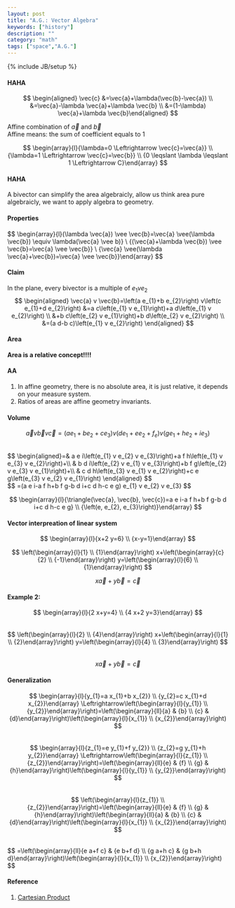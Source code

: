 ```yaml
---
layout: post
title: "A.G.: Vector Algebra"
keywords: ["history"]
description: ""
category: "math"
tags: ["space","A.G."]
---
```

{% include JB/setup %}

#### HAHA
$$
\begin{aligned} \vec{c} &=\vec{a}+\lambda(\vec{b}-\vec{a}) \\ &=\vec{a}-\lambda
\vec{a}+\lambda \vec{b} \\ &=(1-\lambda) \vec{a}+\lambda \vec{b}\end{aligned}
$$

Affine combination of $\vec{a}$ and $\vec{b}$ <br />
Affine means: the sum of coefficient equals to 1 <br />

$$
\begin{array}{l}{\lambda=0 \Leftrightarrow \vec{c}=\vec{a}} \\ {\lambda=1
\Leftrightarrow \vec{c}=\vec{b}} \\ {0 \leqslant \lambda \leqslant 1
\Leftrightarrow C}\end{array}
$$


####  HAHA
A bivector can simplify the area algebraicly, allow us think area pure
algebraicly, we want to apply algebra to geometry.


#### Properties
$$
\begin{array}{l}(\lambda \vec{a}) \vee \vec{b}=\vec{a} \vee(\lambda
\vec{b}) \equiv \lambda(\vec{a} \vee b)} \\ {(\vec{a}+\lambda \vec{b}) \vee
\vec{b}=\vec{a} \vee \vec{b}} \\ {\vec{a} \vee(\lambda \vec{a}+\vec{b})=\vec{a}
\vee \vec{b}}\end{array}
$$


#### Claim
In the plane, every bivector is a multiple of $e_1 v e_2$ <br />
$$
\begin{aligned} \vec{a} v \vec{b}=\left(a e_{1}+b e_{2}\right) v\left(c e_{1}+d
e_{2}\right) &=a c\left(e_{1} v e_{1}\right)+a d\left(e_{1} v e_{2}\right) \\
&+b c\left(e_{2} v e_{1}\right)+b d\left(e_{2} v e_{2}\right) \\ &=(a d-b
c)\left(e_{1} v e_{2}\right) \end{aligned}
$$

#### Area
**Area is a relative concept!!!!**
#### AA
1. In affine geometry, there is no absolute area, it is just relative, it depends
on your measure system.
2. Ratios of areas are affine geometry invariants.

#### Volume
$$
\vec{a} v \vec{b} v \vec{c}=\left(a e_{1}+b e_{2}+c e_{3}\right) v\left(d
e_{1}+e e_{2}+f_{e}\right) v\left(g e_{1}+h e_{2}+i e_{3}\right)
$$

<br />
$$
\begin{aligned}=& a e i\left(e_{1} v e_{2} v e_{3}\right)+a f h\left(e_{1} v
e_{3} v e_{2}\right)+\\ & b d i\left(e_{2} v e_{1} v e_{3}\right)+b f
g\left(e_{2} v e_{3} v e_{1}\right)+\\ & c d h\left(e_{3} v e_{1} v
e_{2}\right)+c e g\left(e_{3} v e_{2} v e_{1}\right) \end{aligned}
$$

<br />
$$
=(a e i-a f h+b f g-b d i+c d h-c e g) e_{1} v e_{2} v e_{3}
$$

<br />

$$
\begin{array}{l}{\triangle(\vec{a}, \vec{b}, \vec{c})=a e i-a f h+b f g-b d i+c
d h-c e g} \\ {\left(e, e_{2}, e_{3}\right)}\end{array}
$$

#### Vector interpreation of linear system
$$
\begin{array}{l}{x+2 y=6} \\ {x-y=1}\end{array}
$$

$$
\left(\begin{array}{l}{1} \\ {1}\end{array}\right) x+\left(\begin{array}{c}{2}
\\ {-1}\end{array}\right) y=\left(\begin{array}{l}{6} \\ {1}\end{array}\right)
$$

$$
x \vec{a}+y \vec{b}=\vec{c}
$$

####  Example 2:
$$
\begin{array}{l}{2 x+y=4} \\ {4 x+2 y=3}\end{array}
$$
<br />
$$
\left(\begin{array}{l}{2} \\ {4}\end{array}\right) x+\left(\begin{array}{l}{1}
\\ {2}\end{array}\right) y=\left(\begin{array}{l}{4} \\ {3}\end{array}\right)
$$
<br />
$$
x \vec{a}+y \vec{b}=\vec{c}
$$

#### Generalization
$$
\begin{array}{l}{y_{1}=a x_{1}+b x_{2}} \\ {y_{2}=c x_{1}+d x_{2}}\end{array}
\Leftrightarrow\left(\begin{array}{l}{y_{1}} \\
{y_{2}}\end{array}\right)=\left(\begin{array}{ll}{a} & {b} \\ {c} &
{d}\end{array}\right)\left(\begin{array}{l}{x_{1}} \\ {x_{2}}\end{array}\right)
$$
<br />
$$
\begin{array}{l}{z_{1}=e y_{1}+f y_{2}} \\ {z_{2}=g y_{1}+h y_{2}}\end{array}
\Leftrightarrow\left(\begin{array}{l}{z_{1}} \\
{z_{2}}\end{array}\right)=\left(\begin{array}{ll}{e} & {f} \\ {g} &
{h}\end{array}\right)\left(\begin{array}{l}{y_{1}} \\ {y_{2}}\end{array}\right)
$$
<br />
$$
\left(\begin{array}{l}{z_{1}} \\
{z_{2}}\end{array}\right)=\left(\begin{array}{ll}{e} & {f} \\ {g} &
{h}\end{array}\right)\left(\begin{array}{ll}{a} & {b} \\ {c} &
{d}\end{array}\right)\left(\begin{array}{l}{x_{1}} \\ {x_{2}}\end{array}\right)
$$

<br />
$$
=\left(\begin{array}{ll}{e a+f c} & {e b+f d} \\ {g a+h c} & {g b+h
d}\end{array}\right)\left(\begin{array}{l}{x_{1}} \\ {x_{2}}\end{array}\right)
$$



#### Reference
1. [Cartesian Product](https://en.wikipedia.org/wiki/Cartesian_product)


